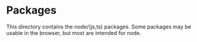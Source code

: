 # Packages

This directory contains the node/(js,ts) packages.
Some packages may be usable in the browser, but most are intended for node.
